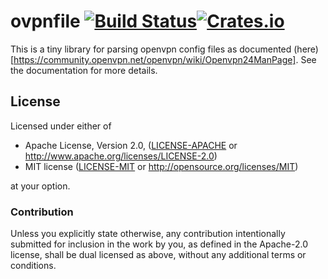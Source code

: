 # ovpnfile [![Build Status](https://travis-ci.org/alexjg/rs-ovpnfile.svg?branch=master)](https://travis-ci.org/alexjg/rs-ovpnfile)[![Crates.io](https://img.shields.io/crates/v/ovpnfile.svg)](https://crates.io/crates/ovpnfile)

This is a tiny library for parsing openvpn config files as documented (here)[https://community.openvpn.net/openvpn/wiki/Openvpn24ManPage]. See the documentation for more details.



## License

Licensed under either of

 * Apache License, Version 2.0, ([LICENSE-APACHE](LICENSE-APACHE) or http://www.apache.org/licenses/LICENSE-2.0)
 * MIT license ([LICENSE-MIT](LICENSE-MIT) or http://opensource.org/licenses/MIT)

at your option.

### Contribution

Unless you explicitly state otherwise, any contribution intentionally submitted for inclusion in the work by you, as defined in the Apache-2.0 license, shall be dual licensed as above, without any additional terms or conditions.

